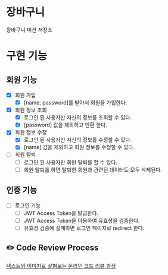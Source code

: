 # 장바구니

장바구니 미션 저장소

# 구현 기능

## 회원 기능

- [X] 회원 가입
    - [x] [name, password]를 받아서 회원을 가입한다.
- [X] 회원 정보 조회
    - [X] 로그인 된 사용자만 자신의 정보를 조회할 수 있다.
    - [X] [password] 값을 제외하고 반환 한다.
- [X] 회원 정보 수정
    - [X] 로그인 된 사용자만 자신의 정보를 수정할 수 있다.
    - [X] [name] 값을 제외하고 회원 정보를 수정할 수 있다.
- [ ] 회원 탈퇴
    - [ ] 로그인 된 사용자만 회원 탈퇴를 할 수 있다.
    - [ ] 회원 탈퇴를 하면 탈퇴한 회원과 관련된 데이터도 모두 삭제된다.

## 인증 기능

- [ ] 로그인 기능
    - [ ] JWT Access Token을 발급한다.
    - [ ] JWT Access Token을 이용하여 유효성을 검증한다.
    - [ ] 유효성 검증에 실패하면 로그인 페이지로 redirect 한다.

## ✏️ Code Review Process

[텍스트와 이미지로 살펴보는 온라인 코드 리뷰 과정](https://github.com/next-step/nextstep-docs/tree/master/codereview)
